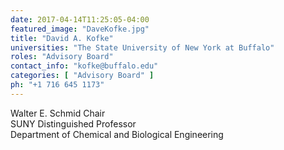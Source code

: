 ```yaml
---
date: 2017-04-14T11:25:05-04:00
featured_image: "DaveKofke.jpg"
title: "David A. Kofke"
universities: "The State University of New York at Buffalo"
roles: "Advisory Board"
contact_info: "kofke@buffalo.edu"
categories: [ "Advisory Board" ]
ph: "+1 716 645 1173"
---
```


Walter E. Schmid Chair\
SUNY Distinguished Professor\
Department of Chemical and Biological Engineering




